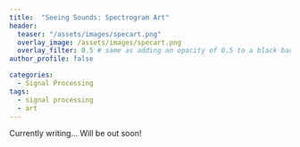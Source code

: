 ```yaml
---
title:  "Seeing Sounds: Spectrogram Art"
header:
  teaser: "/assets/images/specart.png"
  overlay_image: /assets/images/specart.png
  overlay_filter: 0.5 # same as adding an opacity of 0.5 to a black background
author_profile: false

categories: 
  - Signal Processing
tags:
  - signal processing
  - art
---
```

Currently writing... Will be out soon!
